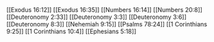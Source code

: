 [[Exodus 16:12]]
[[Exodus 16:35]]
[[Numbers 16:14]]
[[Numbers 20:8]]
[[Deuteronomy 2:33]]
[[Deuteronomy 3:3]]
[[Deuteronomy 3:6]]
[[Deuteronomy 8:3]]
[[Nehemiah 9:15]]
[[Psalms 78:24]]
[[1 Corinthians 9:25]]
[[1 Corinthians 10:4]]
[[Ephesians 5:18]]
